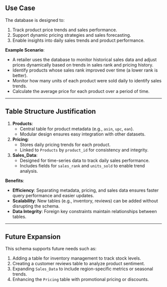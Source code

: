 ## Use Case
The database is designed to:
1. Track product price trends and sales performance.
2. Support dynamic pricing strategies and sales forecasting.
3. Enable insights into daily sales trends and product performance.

**Example Scenario**:
- A retailer uses the database to monitor historical sales data and adjust prices dynamically based on trends in sales rank and pricing history.
- Identify products whose sales rank improved over time (a lower rank is better).
- Monitor how many units of each product were sold daily to identify sales trends.
- Calculate the average price for each product over a period of time.
---

## Table Structure Justification
1. **Products**:
   - Central table for product metadata (e.g., `asin`, `upc`, `ean`).
   - Modular design ensures easy integration with other datasets.
2. **Pricing**:
   - Stores daily pricing trends for each product.
   - Linked to `Products` by `product_id` for consistency and integrity.
3. **Sales_Data**:
   - Designed for time-series data to track daily sales performance.
   - Includes fields for `sales_rank` and `units_sold` to enable trend analysis.

**Benefits**:
- **Efficiency**: Separating metadata, pricing, and sales data ensures faster query performance and easier updates.
- **Scalability**: New tables (e.g., inventory, reviews) can be added without disrupting the schema.
- **Data Integrity**: Foreign key constraints maintain relationships between tables.

---

## Future Expansion
This schema supports future needs such as:
1. Adding a table for inventory management to track stock levels.
2. Creating a customer reviews table to analyze product sentiment.
3. Expanding `Sales_Data` to include region-specific metrics or seasonal trends.
4. Enhancing the `Pricing` table with promotional pricing or discounts.
